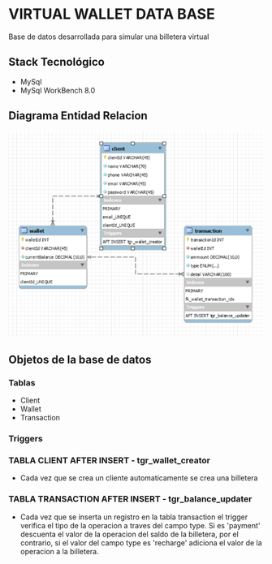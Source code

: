 # VIRTUAL WALLET DATA BASE

Base de datos desarrollada para simular una billetera virtual

## Stack Tecnológico

- MySql
- MySql WorkBench 8.0

## Diagrama Entidad Relacion

![Relationship Diagram](/RelationshipDiagram.png)

## Objetos de la base de datos

### Tablas

- Client
- Wallet
- Transaction

### Triggers

### TABLA CLIENT AFTER INSERT - tgr_wallet_creator

- Cada vez que se crea un cliente automaticamente se crea una billetera

### TABLA TRANSACTION AFTER INSERT - tgr_balance_updater

- Cada vez que se inserta un registro en la tabla transaction el trigger verifica el tipo de la operacion a traves del campo type. Si es 'payment' descuenta el valor de la operacion del saldo de la billetera, por el contrario, si el valor del campo type es 'recharge' adiciona el valor de la operacion a la billetera.
